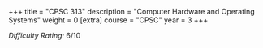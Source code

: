 +++
title = "CPSC 313"
description = "Computer Hardware and Operating Systems"
weight = 0
[extra]
course = "CPSC"
year = 3
+++

*Difficulty Rating:* 6/10
